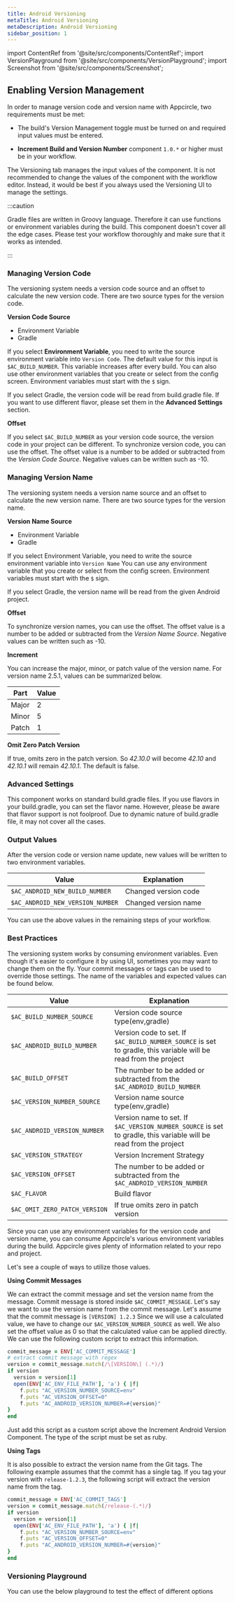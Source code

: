 ```yaml
---
title: Android Versioning
metaTitle: Android Versioning
metaDescription: Android Versioning
sidebar_position: 1
---
```


import ContentRef from '@site/src/components/ContentRef';
import VersionPlayground from '@site/src/components/VersionPlayground';
import Screenshot from '@site/src/components/Screenshot';

## Enabling Version Management

In order to manage version code and version name with Appcircle, two requirements must be met:

- The build's Version Management toggle must be turned on and required input values must be entered.

<Screenshot url="https://cdn.appcircle.io/docs/assets/versioning-android-configuration.png" />

- **Increment Build and Version Number** component `1.0.*` or higher must be in your workflow.

<Screenshot url="https://cdn.appcircle.io/docs/assets/versioning-android-workflow.png" />

The Versioning tab manages the input values of the component. It is not recommended to change the values of the component with the workflow editor. Instead, it would be best if you always used the Versioning UI to manage the settings.

:::caution

Gradle files are written in Groovy language. Therefore it can use functions or environment variables during the build. This component doesn't cover all the edge cases. Please test your workflow thoroughly and make sure that it works as intended. 

:::



### Managing Version Code
The versioning system needs a version code source and an offset to calculate the new version code. There are two source types for the version code. 


**Version Code Source**

- Environment Variable
- Gradle

If you select **Environment Variable**, you need to write the source environment variable into `Version Code`. The default value for this input is `$AC_BUILD_NUMBER`. This variable increases after every build. You can also use other environment variables that you create or select from the config screen. Environment variables must start with the `$` sign.

If you select Gradle, the version code will be read from build.gradle file. If you want to use different flavor, please set them in the **Advanced Settings** section.

**Offset**

If you select `$AC_BUILD_NUMBER` as your version code source, the version code in your project can be different. To synchronize version code, you can use the offset. The offset value is a number to be added or subtracted from the *Version Code Source*. Negative values can be written such as -10.

### Managing Version Name
The versioning system needs a version name source and an offset to calculate the new version name. There are two source types for the version name. 

**Version Name Source**

- Environment Variable
- Gradle

If you select Environment Variable, you need to write the source environment variable into `Version Name` You can use any environment variable that you create or select from the config screen. Environment variables must start with the `$` sign.

If you select Gradle, the version name will be read from the given Android project. 

**Offset**

To synchronize version names, you can use the offset. The offset value is a number to be added or subtracted from the *Version Name Source*. Negative values can be written such as -10.

**Increment**

You can increase the major, minor, or patch value of the version name. For version name 2.5.1, values can be summarized below.

|Part |Value|
|-----|-----|
|Major|  2  |
|Minor|  5  |
|Patch|  1  |

**Omit Zero Patch Version**

If true, omits zero in the patch version. So *42.10.0* will become *42.10* and *42.10.1* will remain *42.10.1*. The default is false.

### Advanced Settings

This component works on standard build.gradle files. If you use flavors in your build.gradle, you can set the flavor name. However, please be aware that flavor support is not foolproof. Due to dynamic nature of build.gradle file, it may not cover all the cases. 

### Output Values
After the version code or version name update, new values will be written to two environment variables. 

|Value |Explanation|
|-----|-----|
|`$AC_ANDROID_NEW_BUILD_NUMBER`| Changed version code|
|`$AC_ANDROID_NEW_VERSION_NUMBER`| Changed version name|

You can use the above values in the remaining steps of your workflow. 

### Best Practices

The versioning system works by consuming environment variables. Even though it's easier to configure it by using UI, sometimes you may want to change them on the fly. Your commit messages or tags can be used to override those settings. The name of the variables and expected values can be found below.

|Value |Explanation|
|-----|-----|
|`$AC_BUILD_NUMBER_SOURCE`| Version code source type(env,gradle)|
|`$AC_ANDROID_BUILD_NUMBER`| Version code to set. If `$AC_BUILD_NUMBER_SOURCE` is set to gradle, this variable will be read from the project|
|`$AC_BUILD_OFFSET` | The number to be added or subtracted from the `$AC_ANDROID_BUILD_NUMBER`|
|`$AC_VERSION_NUMBER_SOURCE` | Version name source type(env,gradle)|
|`$AC_ANDROID_VERSION_NUMBER` | Version name to set. If `$AC_VERSION_NUMBER_SOURCE` is set to gradle, this variable will be read from the project|
|`$AC_VERSION_STRATEGY` | Version Increment Strategy|
|`$AC_VERSION_OFFSET` | The number to be added or subtracted from the `$AC_ANDROID_VERSION_NUMBER`|
|`$AC_FLAVOR` | Build flavor|
|`$AC_OMIT_ZERO_PATCH_VERSION` | If true omits zero in patch version|


Since you can use any environment variables for the version code and version name, you can consume Appcircle's various environment variables during the build. Appcircle gives plenty of information related to your repo and project. 

Let's see a couple of ways to utilize those values.

**Using Commit Messages**

We can extract the commit message and set the version name from the message. Commit message is stored inside `$AC_COMMIT_MESSAGE`. Let's say we want to use the version name from the commit message. Let's assume that the commit message is `[VERSION] 1.2.3` Since we will use a calculated value, we have to change our `$AC_VERSION_NUMBER_SOURCE` as well. We also set the offset value as 0 so that the calculated value can be applied directly. We can use the following custom script to extract this information.

```ruby
commit_message = ENV['AC_COMMIT_MESSAGE']
# extract commit message with regex
version = commit_message.match(/\[VERSION\] (.*)/)
if version
  version = version[1]
  open(ENV['AC_ENV_FILE_PATH'], 'a') { |f|
    f.puts "AC_VERSION_NUMBER_SOURCE=env"
    f.puts "AC_VERSION_OFFSET=0"
    f.puts "AC_ANDROID_VERSION_NUMBER=#{version}"
}
end
```

Just add this script as a custom script above the Increment Android Version Component. The type of the script must be set as ruby.

**Using Tags**

It is also possible to extract the version name from the Git tags. The following example assumes that the commit has a single tag. If you tag your version with `release-1.2.3`, the following script will extract the version name from the tag. 

```ruby
commit_message = ENV['AC_COMMIT_TAGS']
version = commit_message.match(/release-(.*)/)
if version
  version = version[1]
  open(ENV['AC_ENV_FILE_PATH'], 'a') { |f|
    f.puts "AC_VERSION_NUMBER_SOURCE=env"
    f.puts "AC_VERSION_OFFSET=0"
    f.puts "AC_ANDROID_VERSION_NUMBER=#{version}"
}
end
```

### Versioning Playground

You can use the below playground to test the effect of different options

<VersionPlayground title="Version Code" subtitle="Version Name"/>